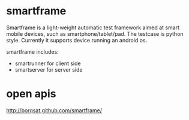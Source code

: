 smartframe
==========

Smartframe is a light-weight automatic test framework aimed at smart mobile devices, such as smartphone/tablet/pad.
The testcase is python style. Currently it supports device running an android os.

smartframe includes:	
* smartrunner for client side			
* smartserver for server side


open apis
==========

http://borqsat.github.com/smartframe/
